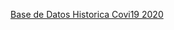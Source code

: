 [Base de Datos Historica Covi19 2020](https://drive.google.com/drive/folders/1KxalBjJ6gu6jwb7N3eg0YUfIi5WMK_5w?usp=sharing)

